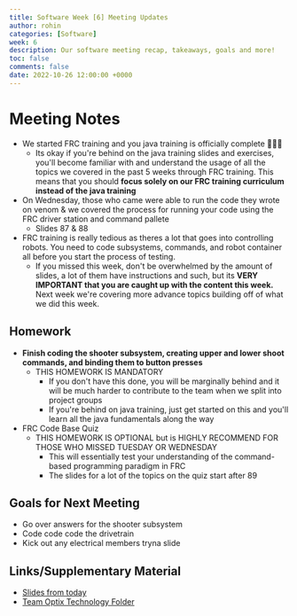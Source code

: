 ```yaml
---
title: Software Week [6] Meeting Updates
author: rohin
categories: [Software]
week: 6
description: Our software meeting recap, takeaways, goals and more!
toc: false
comments: false
date: 2022-10-26 12:00:00 +0000
--- 
```


# Meeting Notes
 - We started FRC training and you java training is officially complete 🥶🥶🥶
   - Its okay if you're behind on the java training slides and exercises, you'll become familiar with and understand the usage of all the topics we covered in the past 5 weeks through FRC training. This means that you should **focus solely on our FRC training curriculum instead of the java training** 
 - On Wednesday, those who came were able to run the code they wrote on venom & we covered the process for running your code using the FRC driver station and command pallete
   - Slides 87 & 88
 - FRC training is really tedious as theres a lot that goes into controlling robots. You need to code subsystems, commands, and robot container all before you start the process of testing.
   - If you missed this week, don't be overwhelmed by the amount of slides, a lot of them have instructions and such, but its **VERY IMPORTANT that you are caught up with the content this week.** Next week we're covering more advance topics building off of what we did this week.

## Homework
 - **Finish coding the shooter subsystem, creating upper and lower shoot commands, and binding them to button presses**
   - THIS HOMEWORK IS MANDATORY
     - If you don't have this done, you will be marginally behind and it will be much harder to contribute to the team when we split into project groups
     - If you're behind on java training, just get started on this and you'll learn all the java fundamentals along the way
 - FRC Code Base Quiz
   - THIS HOMEWORK IS OPTIONAL but is HIGHLY RECOMMEND FOR THOSE WHO MISSED TUESDAY OR WEDNESDAY
     - This will essentially test your understanding of the command-based programming paradigm in FRC 
     - The slides for a lot of the topics on the quiz start after 89

## Goals for Next Meeting
 - Go over answers for the shooter subsystem
 - Code code code the drivetrain
 - Kick out any electrical members tryna slide

## Links/Supplementary Material
 - [Slides from today](https://docs.google.com/presentation/d/1OtoCpPfZ16jJqgZUz4E3fo6Rp4A_5tlDUElwkNo6fio/edit?usp=sharing)
 - [Team Optix Technology Folder](https://drive.google.com/drive/folders/1D4VNl_CzpGJff69jR2onBDxhrS-d7Ol8?usp=sharing)
